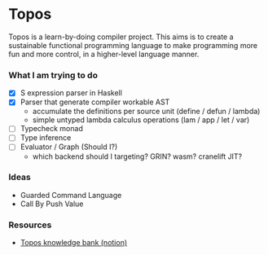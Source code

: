 # Topos

Topos is a learn-by-doing compiler project. This aims is to create a sustainable functional programming language to make programming more fun and more control, in a higher-level language manner.

### What I am trying to do
- [x] S expression parser in Haskell
- [x] Parser that generate compiler workable AST
    - accumulate the definitions per source unit (define / defun / lambda)
    - simple untyped lambda calculus operations (lam / app / let / var)
- [ ] Typecheck monad
- [ ] Type inference
- [ ] Evaluator / Graph (Should I?)
    - which backend should I targeting? GRIN? wasm? cranelift JIT?

### Ideas
- Guarded Command Language
- Call By Push Value

### Resources
* [Topos knowledge bank (notion)](https://www.notion.so/Topos-07f4ed2a60234d458703fe416282dedf)

